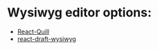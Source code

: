# Wysiwyg editor options:

- [React-Quill](https://github.com/zenoamaro/react-quill)
- [react-draft-wysiwyg](https://github.com/jpuri/react-draft-wysiwyg#readme)
